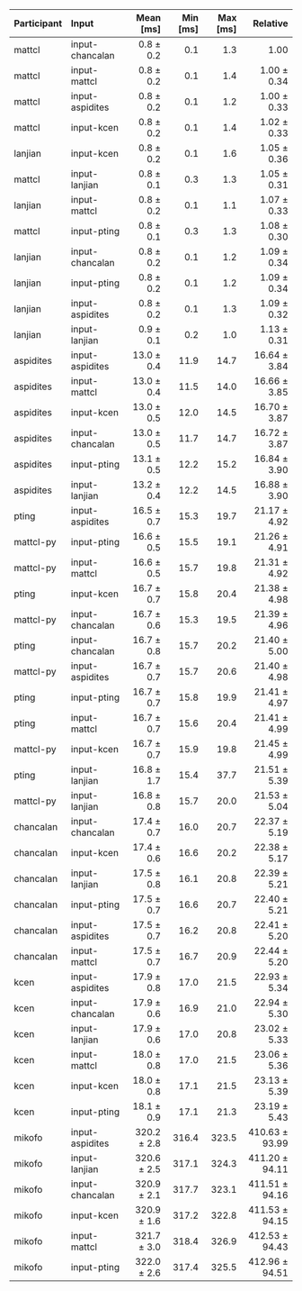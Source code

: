 | Participant | Input | Mean [ms] | Min [ms] | Max [ms] | Relative |
|:---|:---|---:|---:|---:|---:|
| mattcl | input-chancalan | 0.8 ± 0.2 | 0.1 | 1.3 | 1.00 |
| mattcl | input-mattcl | 0.8 ± 0.2 | 0.1 | 1.4 | 1.00 ± 0.34 |
| mattcl | input-aspidites | 0.8 ± 0.2 | 0.1 | 1.2 | 1.00 ± 0.33 |
| mattcl | input-kcen | 0.8 ± 0.2 | 0.1 | 1.4 | 1.02 ± 0.33 |
| lanjian | input-kcen | 0.8 ± 0.2 | 0.1 | 1.6 | 1.05 ± 0.36 |
| mattcl | input-lanjian | 0.8 ± 0.1 | 0.3 | 1.3 | 1.05 ± 0.31 |
| lanjian | input-mattcl | 0.8 ± 0.2 | 0.1 | 1.1 | 1.07 ± 0.33 |
| mattcl | input-pting | 0.8 ± 0.1 | 0.3 | 1.3 | 1.08 ± 0.30 |
| lanjian | input-chancalan | 0.8 ± 0.2 | 0.1 | 1.2 | 1.09 ± 0.34 |
| lanjian | input-pting | 0.8 ± 0.2 | 0.1 | 1.2 | 1.09 ± 0.34 |
| lanjian | input-aspidites | 0.8 ± 0.2 | 0.1 | 1.3 | 1.09 ± 0.32 |
| lanjian | input-lanjian | 0.9 ± 0.1 | 0.2 | 1.0 | 1.13 ± 0.31 |
| aspidites | input-aspidites | 13.0 ± 0.4 | 11.9 | 14.7 | 16.64 ± 3.84 |
| aspidites | input-mattcl | 13.0 ± 0.4 | 11.5 | 14.0 | 16.66 ± 3.85 |
| aspidites | input-kcen | 13.0 ± 0.5 | 12.0 | 14.5 | 16.70 ± 3.87 |
| aspidites | input-chancalan | 13.0 ± 0.5 | 11.7 | 14.7 | 16.72 ± 3.87 |
| aspidites | input-pting | 13.1 ± 0.5 | 12.2 | 15.2 | 16.84 ± 3.90 |
| aspidites | input-lanjian | 13.2 ± 0.4 | 12.2 | 14.5 | 16.88 ± 3.90 |
| pting | input-aspidites | 16.5 ± 0.7 | 15.3 | 19.7 | 21.17 ± 4.92 |
| mattcl-py | input-pting | 16.6 ± 0.5 | 15.5 | 19.1 | 21.26 ± 4.91 |
| mattcl-py | input-mattcl | 16.6 ± 0.5 | 15.7 | 19.8 | 21.31 ± 4.92 |
| pting | input-kcen | 16.7 ± 0.7 | 15.8 | 20.4 | 21.38 ± 4.98 |
| mattcl-py | input-chancalan | 16.7 ± 0.6 | 15.3 | 19.5 | 21.39 ± 4.96 |
| pting | input-chancalan | 16.7 ± 0.8 | 15.7 | 20.2 | 21.40 ± 5.00 |
| mattcl-py | input-aspidites | 16.7 ± 0.7 | 15.7 | 20.6 | 21.40 ± 4.98 |
| pting | input-pting | 16.7 ± 0.7 | 15.8 | 19.9 | 21.41 ± 4.97 |
| pting | input-mattcl | 16.7 ± 0.7 | 15.6 | 20.4 | 21.41 ± 4.99 |
| mattcl-py | input-kcen | 16.7 ± 0.7 | 15.9 | 19.8 | 21.45 ± 4.99 |
| pting | input-lanjian | 16.8 ± 1.7 | 15.4 | 37.7 | 21.51 ± 5.39 |
| mattcl-py | input-lanjian | 16.8 ± 0.8 | 15.7 | 20.0 | 21.53 ± 5.04 |
| chancalan | input-chancalan | 17.4 ± 0.7 | 16.0 | 20.7 | 22.37 ± 5.19 |
| chancalan | input-kcen | 17.4 ± 0.6 | 16.6 | 20.2 | 22.38 ± 5.17 |
| chancalan | input-lanjian | 17.5 ± 0.8 | 16.1 | 20.8 | 22.39 ± 5.21 |
| chancalan | input-pting | 17.5 ± 0.7 | 16.6 | 20.7 | 22.40 ± 5.21 |
| chancalan | input-aspidites | 17.5 ± 0.7 | 16.2 | 20.8 | 22.41 ± 5.20 |
| chancalan | input-mattcl | 17.5 ± 0.7 | 16.7 | 20.9 | 22.44 ± 5.20 |
| kcen | input-aspidites | 17.9 ± 0.8 | 17.0 | 21.5 | 22.93 ± 5.34 |
| kcen | input-chancalan | 17.9 ± 0.6 | 16.9 | 21.0 | 22.94 ± 5.30 |
| kcen | input-lanjian | 17.9 ± 0.6 | 17.0 | 20.8 | 23.02 ± 5.33 |
| kcen | input-mattcl | 18.0 ± 0.8 | 17.0 | 21.5 | 23.06 ± 5.36 |
| kcen | input-kcen | 18.0 ± 0.8 | 17.1 | 21.5 | 23.13 ± 5.39 |
| kcen | input-pting | 18.1 ± 0.9 | 17.1 | 21.3 | 23.19 ± 5.43 |
| mikofo | input-aspidites | 320.2 ± 2.8 | 316.4 | 323.5 | 410.63 ± 93.99 |
| mikofo | input-lanjian | 320.6 ± 2.5 | 317.1 | 324.3 | 411.20 ± 94.11 |
| mikofo | input-chancalan | 320.9 ± 2.1 | 317.7 | 323.1 | 411.51 ± 94.16 |
| mikofo | input-kcen | 320.9 ± 1.6 | 317.2 | 322.8 | 411.53 ± 94.15 |
| mikofo | input-mattcl | 321.7 ± 3.0 | 318.4 | 326.9 | 412.53 ± 94.43 |
| mikofo | input-pting | 322.0 ± 2.6 | 317.4 | 325.5 | 412.96 ± 94.51 |
